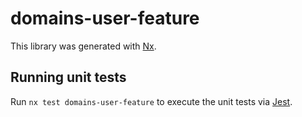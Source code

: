 # domains-user-feature

This library was generated with [Nx](https://nx.dev).

## Running unit tests

Run `nx test domains-user-feature` to execute the unit tests via [Jest](https://jestjs.io).

